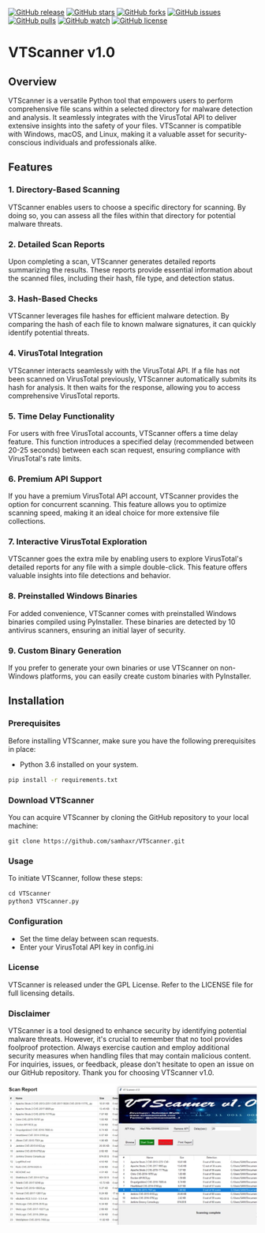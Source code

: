 [![GitHub release](https://img.shields.io/badge/release-v1.0.0-brightgreen?style=plastic&logo=appveyor)](https://github.com/samhaxr/VTScanner/releases/tag/v1.0.0)
[![GitHub stars](https://img.shields.io/github/stars/samhaxr/VTScanner?style=plastic&logo=appveyor)](https://github.com/samhaxr/VTScanner/stargazers)
[![GitHub forks](https://img.shields.io/github/forks/samhaxr/VTScanner?style=plastic&logo=appveyor)](https://github.com/samhaxr/VTScanner/network)
[![GitHub issues](https://img.shields.io/github/issues/samhaxr/VTScanner?style=plastic&logo=appveyor)](https://github.com/samhaxr/VTScanner/issues)
[![GitHub pulls](https://img.shields.io/github/issues-pr/samhaxr/VTScanner?style=plastic&logo=appveyor)](https://github.com/samhaxr/VTScanner/pulls)
[![GitHub watch](https://img.shields.io/github/watchers/samhaxr/VTScanner?style=plastic&logo=appveyor)](https://github.com/samhaxr/VTScanner/watch)
[![GitHub license](https://img.shields.io/github/license/samhaxr/VTScanner?style=plastic&logo=appveyor)](https://github.com/samhaxr/VTScanner/blob/main/LICENSE)

# VTScanner v1.0
## Overview

VTScanner is a versatile Python tool that empowers users to perform comprehensive file scans within a selected directory for malware detection and analysis. It seamlessly integrates with the VirusTotal API to deliver extensive insights into the safety of your files. VTScanner is compatible with Windows, macOS, and Linux, making it a valuable asset for security-conscious individuals and professionals alike.

## Features

### 1. Directory-Based Scanning

VTScanner enables users to choose a specific directory for scanning. By doing so, you can assess all the files within that directory for potential malware threats.

### 2. Detailed Scan Reports

Upon completing a scan, VTScanner generates detailed reports summarizing the results. These reports provide essential information about the scanned files, including their hash, file type, and detection status.

### 3. Hash-Based Checks

VTScanner leverages file hashes for efficient malware detection. By comparing the hash of each file to known malware signatures, it can quickly identify potential threats.

### 4. VirusTotal Integration

VTScanner interacts seamlessly with the VirusTotal API. If a file has not been scanned on VirusTotal previously, VTScanner automatically submits its hash for analysis. It then waits for the response, allowing you to access comprehensive VirusTotal reports.

### 5. Time Delay Functionality

For users with free VirusTotal accounts, VTScanner offers a time delay feature. This function introduces a specified delay (recommended between 20-25 seconds) between each scan request, ensuring compliance with VirusTotal's rate limits.

### 6. Premium API Support

If you have a premium VirusTotal API account, VTScanner provides the option for concurrent scanning. This feature allows you to optimize scanning speed, making it an ideal choice for more extensive file collections.

### 7. Interactive VirusTotal Exploration

VTScanner goes the extra mile by enabling users to explore VirusTotal's detailed reports for any file with a simple double-click. This feature offers valuable insights into file detections and behavior.

### 8. Preinstalled Windows Binaries

For added convenience, VTScanner comes with preinstalled Windows binaries compiled using PyInstaller. These binaries are detected by 10 antivirus scanners, ensuring an initial layer of security.

### 9. Custom Binary Generation

If you prefer to generate your own binaries or use VTScanner on non-Windows platforms, you can easily create custom binaries with PyInstaller.

## Installation

### Prerequisites

Before installing VTScanner, make sure you have the following prerequisites in place:

- Python 3.6 installed on your system.

```bash
pip install -r requirements.txt
```

### Download VTScanner
You can acquire VTScanner by cloning the GitHub repository to your local machine:
```
git clone https://github.com/samhaxr/VTScanner.git
```
### Usage
To initiate VTScanner, follow these steps:
```
cd VTScanner
python3 VTScanner.py
```
### Configuration
- Set the time delay between scan requests.
- Enter your VirusTotal API key in config.ini

### License
VTScanner is released under the GPL License. Refer to the LICENSE file for full licensing details.

### Disclaimer
VTScanner is a tool designed to enhance security by identifying potential malware threats. However, it's crucial to remember that no tool provides foolproof protection. Always exercise caution and employ additional security measures when handling files that may contain malicious content.
For inquiries, issues, or feedback, please don't hesitate to open an issue on our GitHub repository.
Thank you for choosing VTScanner v1.0.

![SXDorks](image.png)
